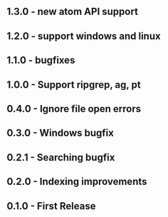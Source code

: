 ## 1.3.0 - new atom API support

## 1.2.0 - support windows and linux

## 1.1.0 - bugfixes

## 1.0.0 - Support ripgrep, ag, pt

## 0.4.0 - Ignore file open errors

## 0.3.0 - Windows bugfix

## 0.2.1 - Searching bugfix

## 0.2.0 - Indexing improvements

## 0.1.0 - First Release
